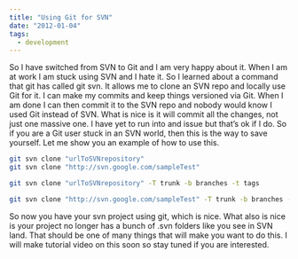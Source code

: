 ```yaml
---
title: "Using Git for SVN"
date: "2012-01-04"
tags:
  - development
---
```


So I have switched from SVN to Git and I am very happy about it. When I am at work I am stuck using SVN and I hate it. So I learned about a command that git has called git svn. It allows me to clone an SVN repo and locally use Git for it. I can make my commits and keep things versioned via Git. When I am done I can then commit it to the SVN repo and nobody would know I used Git instead of SVN. What is nice is it will commit all the changes, not just one massive one. I have yet to run into and issue but that’s ok if I do. So if you are a Git user stuck in an SVN world, then this is the way to save yourself. Let me show you an example of how to use this.

```bash
git svn clone "urlToSVNrepository"
git svn clone "http://svn.google.com/sampleTest"

git svn clone "urlToSVNrepository" -T trunk -b branches -t tags

git svn clone "http://svn.google.com/sampleTest" -T trunk -b branches -t tags
```

So now you have your svn project using git, which is nice. What also is nice is your project no longer has a bunch of .svn folders like you see in SVN land. That should be one of many things that will make you want to do this. I will make tutorial video on this soon so stay tuned if you are interested.
